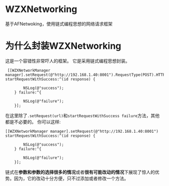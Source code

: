# WZXNetworking
基于AFNetwoking，使用链式编程思想的网络请求框架

# 为什么封装WZXNetworking
这是一个容错性非常吓人的框架。
它是采用链式编程思想封装。
```
 [[WZXNetworkManager manager].setRequest(@"http://192.168.1.40:8001").RequestType(POST).HTTPHeader(nil).Parameters(nil).RequestSerialize(RequestSerializerHTTP).ResponseSerialize(ResponseSerializerJSON) startRequestWithSuccess:^(id response) {
        
        NSLog(@"success");
    } failure:^{
        
        NSLog(@"failure");
    }];
```
在这里除了`.setRequest(url)`和`startRequestWithSuccess failure`方法，其他都是不必要的。
你可以这样:
```
[[WZXNetworkManager manager].setRequest(@"http://192.168.1.40:8001") startRequestWithSuccess:^(id response) {
       
        NSLog(@"success");
    } failure:^{
        
        NSLog(@"failure");
    }];
```
链式在**参数和参数的选择很多的情况**或者**很有可能改动的情况**下展现了惊人的优势。因为，它的改动十分方便，只不过添加或者修改一个方法。
